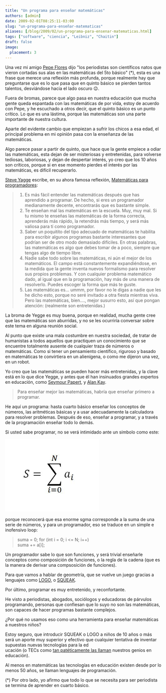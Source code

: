 ```yaml
---
title: "Un programa para enseñar matemáticas"
authors: [admin]
date: 2009-02-01T08:25:11-03:00
slug: "un-programa-para-enseñar-matematicas"
aliases: [/blog/2009/02/un-programa-para-ensenar-matematicas.html]
tags: ["software", "ciencia", "Leibniz", "Chaitin"]
draft: false
image:
  placement: 3
---
```


Una vez mi amigo [Pepe Flores](http://www.newtenberg.com/560/article-68138.html) dijo "los
periodistas son científicos natos que vieron cortadas sus alas en las
matemáticas del 5to básico" (\*), esta es una frase que merece una
reflexión más profunda, porque realmente hay que preguntarse que es lo
que pasa que en quinto básico se pierden tantos talentos, desviándose
hacia el lado oscuro :wink:.

Fuera de bromas, parece que algo pasa en nuestra educación que mucha
gente queda espantada con las matemáticas de por vida, estoy de acuerdo
con Pepe, y he escuchado a otros decir, que el quinto básico es un punto
crítico. Lo que es una lástima, porque las matemáticas son una parte
importante de nuestra cultura.

Aparte del evidente cambio que empiezan a sufrir los chicos a esa edad,
el principal problema en mi opinión pasa con la enseñanza de las
matemáticas.

Algo parece pasar a partir de quinto, que hace que la gente empiece a
odiar las matemáticas, esta dejan de ser misteriosas y entretenidas,
para volverse tediosas, laboriosas, y dejan de despertar interés, yo
creo que los 10 años son críticos, porque si en ese momento pierdes el
interés por las matemáticas, es difícil recuperarlo.

[Steve Yagge](http://steve-yegge.blogspot.com/) escribe, en su ahora
famosa reflexión, [Matemáticas para programadores](http://steve-yegge.blogspot.com/2006/03/math-for-programmers.html):

> 1.  Es más fácil entender las matemáticas después que has aprendido a
>     programar. De hecho, si eres un programador medianamente decente,
>     encontrarás que es bastante simple.
> 2.  Te enseñan mal las matemáticas en la escuela. Muy, muy mal. Si tu
>     mismo te enseñas las matemáticas de la forma correcta, aprenderás
>     más rápido, la retendrás más tiempo, y será más valiosa para tí
>     como programador.
> 3.  Saber un poquitito del tipo adecuado de matemáticas te habilita
>     para escribir algunos programas bastante interesantes que podrían
>     ser de otro modo demasiado difíciles. En otras palabras, las
>     matemáticas es algo que debes tomar de a poco, siempre que tengas
>     algo de tiempo libre.
> 4.  Nadie sabe todo sobre las matemáticas, ni aún el mejor de los
>     matemáticos. El campo está constantemente expandiéndose, en la
>     medida que la gente inventa nuevos formalismo para resolver sus
>     propios problemas. Y con cualquier problema matemático dado, al
>     igual que en la programación, hay más de una manera de resolverlo.
>     Puedes escoger la forma que más te guste.
> 5.  Las matemáticas es\... ummm, por favor no le digas a nadie que les
>     he dicho esto, porque no seré invitado a otra fiesta mientras
>     viva. Pero las matemáticas, bien\...., mejor susurro esto, así que
>     pongan atención: (realmente son entretenidas.)

La broma de Yegge es muy buena, porque en realidad, mucha gente cree que
las matemáticas son aburridas, y no se les ocurriría conversar sobre
este tema en alguna reunión social.

Al punto que existe una mala costumbre en nuestra sociedad, de tratar de
humanistas a todos aquellos que practiquen un conocimiento que se
encuentre totalmente ausente de cualquier traza de números o
matemáticas. Como si tener un pensamiento científico, riguroso y basado
en matemáticas te convirtiera en un alienígena, o como me dijeron una
vez, en un robot.

Yo creo que las matemáticas se pueden hacer más entretenidas, y la clave
está en lo que dice Yegge, y antes que él han insinuados grandes
expertos en educación, como [Seymour Papert](http://es.wikipedia.org/wiki/Seymour_Papert), y [Alan Kay](http://es.wikipedia.org/wiki/Alan_Kay).

> Para enseñar mejor las matemáticas, habría que enseñar primero a
> programar.

He aquí un programa: hasta cuarto básico enseñar los conceptos de
números, las aritméticas básicas y a usar adecuadamente la calculadora
para resolver problemas. Después de eso, enseñar a programar, y a través
de la programación enseñar todo lo demás.

Si usted sabe programar, no se verá intimidado ante un símbolo como
este:

![sumatoria.JPG](sumatoria.jpg)

porque reconocerá que esa enorme sgma corresponde a la suma de una serie
de números, y para un programador, eso se traduce en un simple e
inofensivo loop:

> suma = 0; for (int i = 0; i \<= N; i++)\
> suma += a\[i\];

Un programador sabe lo que son funciones, y será trivial enseñarle
conceptos como composición de funciones, o la regla de la cadena (que es
la manera de derivar una compsosición de funciones).

Para que vamos a hablar de geometría, que se vuelve un juego gracias a
lenguajes como [LOGO](http://logothings.wikispaces.com/), o
[SQUEAK](http://www.squeak.org/).

Por último, programar es muy entretenido, y reconfortante.

He visto a periodistas, abogados, sociólogos y educadoras de párvulos
programando, personas que confiesan que lo suyo no son las matemáticas,
son capaces de hacer programas bastante complejos.

¿Por qué no usamos eso como una herramienta para enseñar matemáticas a
nuestros niños?

Estoy seguro, que introducir SQUEAK o LOGO a niños de 10 años o más será
un aporte muy superior y efectivo que cualquier tentativa de inventar
supuestas nuevas tecnologías para la ed\
ucación (o TECs como [tan patéticamente las
llaman](http://www.lnds.net/2009/01/tec.html) nuestros genios en
educación).

Al menos en matemáticas las tecnologías en educación existen desde por
lo menos 50 años, se llaman lenguajes de programación.

(\*) Por otro lado, yo afirmo que todo lo que se necesita para ser
periodista se termina de aprender en cuarto básico.
